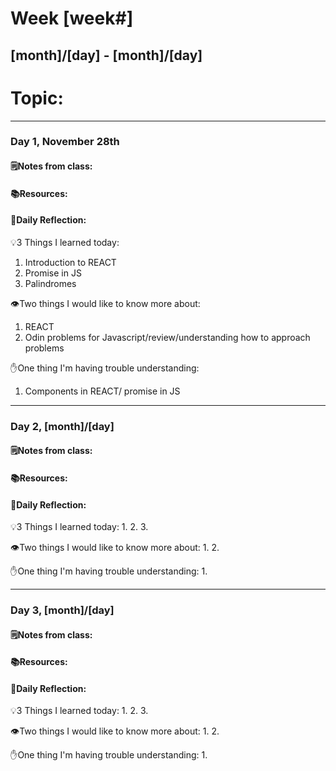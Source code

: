 # Week [week#]
## [month]/[day] - [month]/[day]

# Topic:

___

### Day 1, November 28th

#### 🗒️Notes from class:

#### 📚Resources:


#### 💭Daily Reflection:

💡3 Things I learned today:
1. Introduction to REACT
2. Promise in JS
3. Palindromes

👁️Two things I would like to know more about:
1. REACT
2. Odin problems for Javascript/review/understanding how to approach problems

✋One thing I'm having trouble understanding:
1. Components in REACT/ promise in JS


___

### Day 2, [month]/[day] 

#### 🗒️Notes from class:

#### 📚Resources:


#### 💭Daily Reflection:

💡3 Things I learned today:
1. 
2. 
3. 

👁️Two things I would like to know more about:
1. 
2. 

✋One thing I'm having trouble understanding:
1. 

___

### Day 3, [month]/[day]
#### 🗒️Notes from class:

#### 📚Resources:


#### 💭Daily Reflection:

💡3 Things I learned today:
1. 
2. 
3. 

👁️Two things I would like to know more about:
1. 
2. 

✋One thing I'm having trouble understanding:
1. 
 

